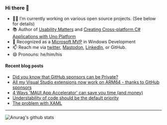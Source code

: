 ### Hi there 👋

- 👨‍💻 I’m currently working on various open source projects. (See below for details)
- 📚 Author of [Usability Matters](https://www.manning.com/books/usability-matters?a_aid=mrlacey) and [Creating Cross-platform C# Applications with Uno Platform](https://www.packtpub.com/product/creating-cross-platform-c-applications-with-uno-platform/9781801078498)
- 🏅 Recognized as a [Microsoft MVP](https://mvp.microsoft.com/en-us/PublicProfile/5001397?fullName=Matt%20Lacey) in Windows Development
- 📫 Reach me via [twitter](https://twitter.com/mrlacey), <a rel="me" href="https://fosstodon.org/@mrlacey">Mastodon</a>, [LinkedIn](https://www.linkedin.com/in/mrlacey), or GitHub.
- 😄 Pronouns: he/him/his

<!--
**mrlacey/mrlacey** is a ✨ _special_ ✨ repository because its `README.md` (this file) appears on your GitHub profile.

Here are some ideas to get you started:

- 🔭 I’m currently working on ...
- 🌱 I’m currently learning ...
- 👯 I’m looking to collaborate on ...
- 🤔 I’m looking for help with ...
- 💬 Ask me about ...
- 📫 How to reach me: ...
- 😄 Pronouns: ...
- ⚡ Fun fact: ...
-->

#### Recent blog posts
<!-- BLOG-POST-LIST:START -->
- [Did you know that GitHub sponsors can be Private?](https://www.mrlacey.com/2023/01/did-you-know-that-github-sponsors-can.html)
- [All my Visual Studio extensions now work on ARM64 - thanks to GitHub sponsors](https://www.mrlacey.com/2023/01/all-my-visual-studio-extensions-now.html)
- [4 Ways &#39;MAUI App Accelerator&#39; can save you time &lpar;and money&rpar;](https://www.mrlacey.com/2023/01/4-ways-maui-app-accelerator-can-save.html)
- [Understability of code should be the default priority](https://www.mrlacey.com/2022/12/understability-of-code-should-be.html)
- [The problem with XAML](https://www.mrlacey.com/2022/12/the-problem-with-xaml.html)
<!-- BLOG-POST-LIST:END -->

---

![Anurag's github stats](https://github-readme-stats.vercel.app/api?username=mrlacey&count_private=true&show_icons=true)
